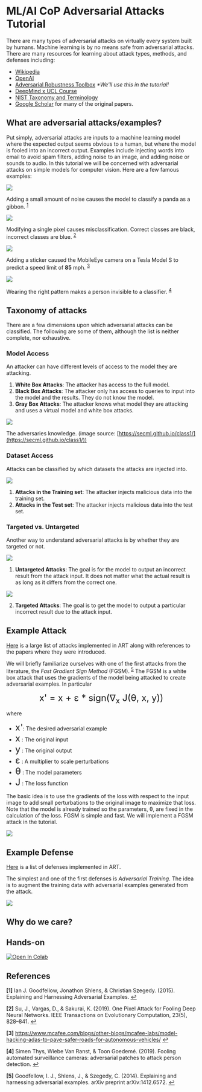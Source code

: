 # ML/AI CoP Adversarial Attacks Tutorial

There are many types of adversarial attacks on virtually every system built by humans.  Machine learning is by no means safe from adversarial attacks.  There are many resources for learning about attack types, methods, and defenses including:

* [Wikipedia](https://en.wikipedia.org/wiki/Adversarial_machine_learning)
* [OpenAI](https://openai.com/blog/adversarial-example-research/)
* [Adversarial Robustness Toolbox](https://github.com/Trusted-AI/adversarial-robustness-toolbox)  *\*We'll use this in the tutorial!*
* [DeepMind x UCL Course](https://youtu.be/MhNcWxUs-PQ)
* [NIST Taxonomy and Terminology](https://nvlpubs.nist.gov/nistpubs/ir/2019/NIST.IR.8269-draft.pdf)
* [Google Scholar](scholar.google.com) for many of the original papers.

## What are adversarial attacks/examples?

Put simply, adversarial attacks are inputs to a machine learning model where the expected output seems obvious to a human, but where the model is fooled into an incorrect output.  Examples include injecting words into email to avoid spam filters, adding noise to an image, and adding noise or sounds to audio.  In this tutorial we will be concerned with adversarial attacks on simple models for computer vision.  Here are a few famous examples:

![](panda-gibbon.png)

Adding a small amount of noise causes the model to classify a panda as a gibbon. <sup id="a1">[1](#f1)</sup>

![](single-pixel.png)

Modifying a single pixel causes misclassification.  Correct classes are black, incorrect classes are blue.  <sup id="a2">[2](#f2)</sup>

![](tesla-speed.png)

Adding a sticker caused the MobileEye camera on a Tesla Model S to predict a speed limit of **85** mph.  <sup id="a3">[3](#f3)</sup>

![](patch.png)

Wearing the right pattern makes a person invisible to a classifier.  <sup id="a4">[4](#f4)</sup>

## Taxonomy of attacks

There are a few dimensions upon which adversarial attacks can be classified.  The following are some of them, although the list is neither complete, nor exhaustive.

### Model Access

An attacker can have different levels of access to the model they are attacking.

1. **White Box Attacks**: The attacker has access to the full model.
2. **Black Box Attacks**: The attacker only has access to queries to input into the model and the results.  They do not know the model.
3. **Gray Box Attacks**: The attacker knows what model they are attacking and uses a virtual model and white box attacks.

![](boxes.png)

The adversaries knowledge. (image source: [https://secml.github.io/class1/](https://secml.github.io/class1/))

### Dataset Access

Attacks can be classified by which datasets the attacks are injected into.

![](data-access.jpg)
1. **Attacks in the Training set**: The attacker injects malicious data into the training set.
2. **Attacks in the Test set**:  The attacker injects malicious data into the test set.

### Targeted vs. Untargeted

Another way to understand adversarial attacks is by whether they are targeted or not.

![](untargeted.jpg)

1. **Untargeted Attacks**:  The goal is for the model to output an incorrect result from the attack input.  It does not matter what the actual result is as long as it differs from the correct one.

![](targeted.jpg)

2. **Targeted Attacks**:  The goal is to get the model to output a particular incorrect result due to the attack input.

## Example Attack

[Here](https://github.com/Trusted-AI/adversarial-robustness-toolbox/wiki/ART-Attacks) is a large list of attacks implemented in ART along with references to the papers where they were introduced.

We will briefly familiarize ourselves with one of the first attacks from the literature, the *Fast Gradient Sign Method* (FGSM).  <sup id="a5">[5](#f5)</sup>  The FGSM is a white box attack that uses the gradients of the model being attacked to create adversarial examples.  In particular

<p align="center">
    <font size="5">
        x' = x + &epsilon; * sign(&nabla;<sub>x</sub> J(&theta;, x, y))
    </font>
</p>

where

* <font size="5">x'</font>: The desired adversarial example
* <font size="5">x</font> : The original input
* <font size="5">y</font> : The original output
* <font size="5">&epsilon;</font> : A multiplier to scale perturbations
* <font size="5">&theta;</font> : The model parameters
* <font size="5">J</font> : The loss function

The basic idea is to use the gradients of the loss with respect to the input image to add small perturbations to the original image to maximize that loss.  Note that the model is already trained so the parameters, &theta;, are fixed in the calculation of the loss.  FGSM is simple and fast.  We will implement a FGSM attack in the tutorial.

![](fgsm.png)

## Example Defense

[Here](https://github.com/Trusted-AI/adversarial-robustness-toolbox/wiki/ART-Defences) is a list of defenses implemented in ART.

The simplest and one of the first defenses is *Adversarial Training*.  The idea is to augment the training data with adversarial examples generated from the attack.

![](adversarial-training.jpg)

## Why do we care?

## Hands-on

[![Open In Colab](https://colab.research.google.com/assets/colab-badge.svg)](https://colab.research.google.com/github/jalane76/adversarial-attacks-tutorial/blob/main/adversarial_attacks_tutorial.ipynb)

## References

<b id="f1">[1]</b> Ian J. Goodfellow, Jonathon Shlens, & Christian Szegedy. (2015). Explaining and Harnessing Adversarial Examples. [↩](#a1)

<b id="f2">[2]</b> Su, J., Vargas, D., & Sakurai, K. (2019). One Pixel Attack for Fooling Deep Neural Networks. IEEE Transactions on Evolutionary Computation, 23(5), 828–841. [↩](#a2)

<b id="f3">[3]</b> https://www.mcafee.com/blogs/other-blogs/mcafee-labs/model-hacking-adas-to-pave-safer-roads-for-autonomous-vehicles/ [↩](#a3)

<b id="f4">[4]</b> Simen Thys, Wiebe Van Ranst, & Toon Goedemé. (2019). Fooling automated surveillance cameras: adversarial patches to attack person detection. [↩](#a4)

<b id="f5">[5]</b> Goodfellow, I. J., Shlens, J., & Szegedy, C. (2014). Explaining and harnessing adversarial examples. arXiv preprint arXiv:1412.6572.   [↩](#a5)
